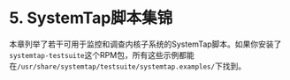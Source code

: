 # 5. SystemTap脚本集锦

本章列举了若干可用于监控和调查内核子系统的SystemTap脚本。如果你安装了`systemtap-testsuite`这个RPM包，所有这些示例都能在`/usr/share/systemtap/testsuite/systemtap.examples/`下找到。
